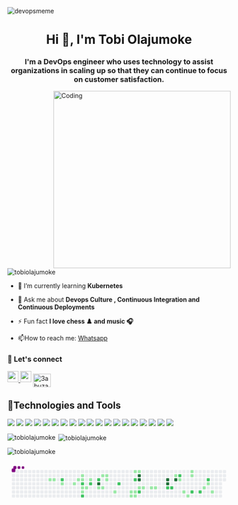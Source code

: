 ![devopsmeme](https://res.cloudinary.com/practicaldev/image/fetch/s--X8Q59V5M--/c_imagga_scale,f_auto,fl_progressive,h_420,q_66,w_1000/https://dev-to-uploads.s3.amazonaws.com/i/zu5cr0j2qczswka4wh39.gif)
<h1 align="center">Hi 👋, I'm Tobi Olajumoke</h1>
<h3 align="center">I'm a DevOps engineer who uses technology to assist organizations in scaling up so that they can continue to focus on customer satisfaction.</h3>
<img align="right" alt="Coding" width="400" src="https://cdn.dribbble.com/users/1162077/screenshots/3848914/programmer.gif">
<p align="left"> <img src="https://komarev.com/ghpvc/?username=tobiolajumoke&label=Profile%20views&color=0e75b6&style=flat" alt="tobiolajumoke" /> </p>

- 🌱 I’m currently learning **Kubernetes**

- 💬 Ask me about **Devops Culture , Continuous Integration and Continuous Deployments**

- ⚡ Fun fact **I love chess ♟️ and music 🎧**

- 📫How to reach me: [Whatsapp](https://wa.me/+2348022877843)

<h3 align="left">🤝 Let's connect</h3>
<p align="left">
<a href="https://www.linkedin.com/in/tobi-olajumoke/"><img src="https://img.shields.io/badge/linkedin-%230077B5.svg?&style=for-the-badge&logo=linkedin&logoColor=white" height=25> </a>
<a href="mailto:olajumoketoby@gmail.com"><img src="https://img.shields.io/badge/gmail-%EA4225.svg?&style=for-the-badge&logo=gmail&logoColor=red" height=25></a>
<a href="https://twitter.com/3abuza" target="blank"><img align="center" src="https://raw.githubusercontent.com/rahuldkjain/github-profile-readme-generator/master/src/images/icons/Social/twitter.svg" alt="3abuza" height="30" width="40" /></a>


  ## 🔧Technologies and Tools
  
![](https://img.shields.io/badge/Cloud-AWS,AZURE-informational?style=flat&logo=amazon-aws&logoColor=white&color=2bbc8a)
![](https://img.shields.io/badge/IAC-AWSCloudFormation-informational?style=flat&logo=amazon-aws&logoColor=white&color=2bbc8a)
![](https://img.shields.io/badge/Code-NodeJS-informational?style=flat&logo=node.js&logoColor=white&color=2bbc8a)
![](https://img.shields.io/badge/Code-ExpressJS-informational?style=flat&logo=express&logoColor=white&color=2bbc8a)
![](https://img.shields.io/badge/Metric_Dashboard-Grafana-informational?style=flat&logo=grafana&logoColor=white&color=2bbc8a)
![](https://img.shields.io/badge/VCS-Git-informational?style=flat&logo=git&logoColor=white&color=2bbc8a)
![](https://img.shields.io/badge/Hub-Github-informational?style=flat&logo=github&logoColor=white&color=2bbc8a)
![](https://img.shields.io/badge/OS-Linux,Windows-informational?style=flat&logo=linux&logoColor=white&color=2bbc8a)
![](https://img.shields.io/badge/Reverse_Proxy/Web_Server-Nginx-informational?style=flat&logo=nginx&logoColor=white&color=2bbc8a)
![](https://img.shields.io/badge/Reverse_Proxy/Web_Server-Apache-informational?style=flat&logo=apache&logoColor=white&color=2bbc8a)
![](https://img.shields.io/badge/Container_Runtime-Docker-informational?style=flat&logo=docker&logoColor=white&color=2bbc8a)
![](https://img.shields.io/badge/Shell-Bash-informational?style=flat&logo=gnu-bash&logoColor=white&color=2bbc8a)
![](https://img.shields.io/badge/IaC-Terraform-informational?style=flat&logo=terraform&logoColor=white&color=2bbc8a)
![](https://img.shields.io/badge/CI/CD-Jenkins,ArgoCD-informational?style=flat&logo=jenkins&logoColor=white&color=2bbc8a)
![](https://img.shields.io/badge/CI/CD-CircleCI-informational?style=flat&logo=circleci&logoColor=white&color=2bbc8a)
![](https://img.shields.io/badge/Configuration_Management-Ansible-informational?style=flat&logo=ansible&logoColor=white&color=2bbc8a)
![](https://img.shields.io/badge/Code-Python,golang-informational?style=flat&logo=python&logoColor=white&color=2bbc8a)
![](https://img.shields.io/badge/Monitoring-Prometheus-informational?style=flat&logo=prometheus&logoColor=white&color=2bbc8a)
![](https://img.shields.io/badge/Orchestration_Tool-Kubernetes-informational?style=flat&logo=kubernetes&logoColor=white&color=2bbc8a)
  

<p><img align="left" src="https://github-readme-stats.vercel.app/api/top-langs?username=tobiolajumoke&show_icons=true&locale=en&layout=compact" alt="tobiolajumoke" /></p>

<p>&nbsp;<img align="center" src="https://github-readme-stats.vercel.app/api?username=tobiolajumoke&show_icons=true&locale=en" alt="tobiolajumoke" /></p>

<p><img align="center" src="https://github-readme-streak-stats.herokuapp.com/?user=tobiolajumoke&" alt="tobiolajumoke" /></p>


<svg viewBox="-16 -32 880 192" width="880" height="192" xmlns="http://www.w3.org/2000/svg"><desc>Generated with https://github.com/Platane/snk</desc><style>@keyframes c0{4.52%{fill:var(--c1)}4.54%,to{fill:var(--ce)}}@keyframes c1{4.9%{fill:var(--c1)}4.92%,to{fill:var(--ce)}}@keyframes c2{59.99%{fill:var(--c2)}60.01%,to{fill:var(--ce)}}@keyframes c3{6.03%{fill:var(--c1)}6.05%,to{fill:var(--ce)}}@keyframes c4{7.16%{fill:var(--c1)}7.18%,to{fill:var(--ce)}}@keyframes c5{7.91%{fill:var(--c1)}7.93%,to{fill:var(--ce)}}@keyframes c6{8.67%{fill:var(--c1)}8.69%,to{fill:var(--ce)}}@keyframes c7{8.29%{fill:var(--c1)}8.31%,to{fill:var(--ce)}}@keyframes c8{55.46%{fill:var(--c2)}55.48%,to{fill:var(--ce)}}@keyframes c9{11.31%{fill:var(--c1)}11.33%,to{fill:var(--ce)}}@keyframes ca{11.69%{fill:var(--c1)}11.71%,to{fill:var(--ce)}}@keyframes cb{56.59%{fill:var(--c2)}56.61%,to{fill:var(--ce)}}@keyframes cc{10.93%{fill:var(--c1)}10.95%,to{fill:var(--ce)}}@keyframes cd{9.8%{fill:var(--c1)}9.82%,to{fill:var(--ce)}}@keyframes ce{54.71%{fill:var(--c2)}54.73%,to{fill:var(--ce)}}@keyframes cf{53.57%{fill:var(--c2)}53.59%,to{fill:var(--ce)}}@keyframes cg{90.18%{fill:var(--c4)}90.2%,to{fill:var(--ce)}}@keyframes ch{13.57%{fill:var(--c1)}13.59%,to{fill:var(--ce)}}@keyframes ci{15.84%{fill:var(--c1)}15.86%,to{fill:var(--ce)}}@keyframes cj{13.95%{fill:var(--c1)}13.97%,to{fill:var(--ce)}}@keyframes ck{15.46%{fill:var(--c1)}15.48%,to{fill:var(--ce)}}@keyframes cl{15.08%{fill:var(--c1)}15.1%,to{fill:var(--ce)}}@keyframes cm{18.48%{fill:var(--c1)}18.5%,to{fill:var(--ce)}}@keyframes cn{51.31%{fill:var(--c2)}51.33%,to{fill:var(--ce)}}@keyframes co{19.99%{fill:var(--c1)}20.01%,to{fill:var(--ce)}}@keyframes cp{21.12%{fill:var(--c1)}21.14%,to{fill:var(--ce)}}@keyframes cq{46.41%{fill:var(--c1)}46.43%,to{fill:var(--ce)}}@keyframes cr{47.16%{fill:var(--c2)}47.18%,to{fill:var(--ce)}}@keyframes cs{20.37%{fill:var(--c1)}20.39%,to{fill:var(--ce)}}@keyframes ct{20.74%{fill:var(--c1)}20.76%,to{fill:var(--ce)}}@keyframes cu{46.03%{fill:var(--c1)}46.05%,to{fill:var(--ce)}}@keyframes cv{85.65%{fill:var(--c4)}85.67%,to{fill:var(--ce)}}@keyframes cw{85.27%{fill:var(--c4)}85.29%,to{fill:var(--ce)}}@keyframes cx{22.63%{fill:var(--c1)}22.65%,to{fill:var(--ce)}}@keyframes cy{48.67%{fill:var(--c2)}48.69%,to{fill:var(--ce)}}@keyframes cz{23.01%{fill:var(--c1)}23.03%,to{fill:var(--ce)}}@keyframes c10{23.76%{fill:var(--c1)}23.78%,to{fill:var(--ce)}}@keyframes c11{24.14%{fill:var(--c1)}24.16%,to{fill:var(--ce)}}@keyframes c12{81.88%{fill:var(--c4)}81.9%,to{fill:var(--ce)}}@keyframes c13{82.25%{fill:var(--c4)}82.27%,to{fill:var(--ce)}}@keyframes c14{70.56%{fill:var(--c2)}70.58%,to{fill:var(--ce)}}@keyframes c15{70.93%{fill:var(--c2)}70.95%,to{fill:var(--ce)}}@keyframes c16{27.16%{fill:var(--c1)}27.18%,to{fill:var(--ce)}}@keyframes c17{81.12%{fill:var(--c4)}81.14%,to{fill:var(--ce)}}@keyframes c18{72.82%{fill:var(--c2)}72.84%,to{fill:var(--ce)}}@keyframes c19{30.93%{fill:var(--c1)}30.95%,to{fill:var(--ce)}}@keyframes c1a{32.44%{fill:var(--c1)}32.46%,to{fill:var(--ce)}}@keyframes c1b{33.2%{fill:var(--c1)}33.22%,to{fill:var(--ce)}}@keyframes c1c{29.05%{fill:var(--c1)}29.07%,to{fill:var(--ce)}}@keyframes c1d{29.42%{fill:var(--c1)}29.44%,to{fill:var(--ce)}}@keyframes c1e{75.46%{fill:var(--c2)}75.48%,to{fill:var(--ce)}}@keyframes c1f{76.22%{fill:var(--c2)}76.24%,to{fill:var(--ce)}}@keyframes c1g{35.46%{fill:var(--c1)}35.48%,to{fill:var(--ce)}}@keyframes c1h{78.1%{fill:var(--c2)}78.12%,to{fill:var(--ce)}}@keyframes c1i{36.22%{fill:var(--c1)}36.24%,to{fill:var(--ce)}}@keyframes c1j{37.35%{fill:var(--c1)}37.37%,to{fill:var(--ce)}}@keyframes u0{4.52%{transform:scale(0,1)}4.54%,4.9%{transform:scale(.03,1)}4.92%,6.03%{transform:scale(.06,1)}6.05%,7.16%{transform:scale(.08,1)}7.18%,7.91%{transform:scale(.11,1)}7.93%,8.29%{transform:scale(.14,1)}8.31%,8.67%{transform:scale(.17,1)}8.69%,9.8%{transform:scale(.19,1)}10.93%,9.82%{transform:scale(.22,1)}10.95%,11.31%{transform:scale(.25,1)}11.33%,11.69%{transform:scale(.28,1)}11.71%,13.57%{transform:scale(.31,1)}13.59%,13.95%{transform:scale(.33,1)}13.97%,15.08%{transform:scale(.36,1)}15.1%,15.46%{transform:scale(.39,1)}15.48%,15.84%{transform:scale(.42,1)}15.86%,18.48%{transform:scale(.44,1)}18.5%,19.99%{transform:scale(.47,1)}20.01%,20.37%{transform:scale(.5,1)}20.39%,20.74%{transform:scale(.53,1)}20.76%,21.12%{transform:scale(.56,1)}21.14%,22.63%{transform:scale(.58,1)}22.65%,23.01%{transform:scale(.61,1)}23.03%,23.76%{transform:scale(.64,1)}23.78%,24.14%{transform:scale(.67,1)}24.16%,27.16%{transform:scale(.69,1)}27.18%,29.05%{transform:scale(.72,1)}29.07%,29.42%{transform:scale(.75,1)}29.44%,30.93%{transform:scale(.78,1)}30.95%,32.44%{transform:scale(.81,1)}32.46%,33.2%{transform:scale(.83,1)}33.22%,35.46%{transform:scale(.86,1)}35.48%,36.22%{transform:scale(.89,1)}36.24%,37.35%{transform:scale(.92,1)}37.37%,46.03%{transform:scale(.94,1)}46.05%,46.41%{transform:scale(.97,1)}46.43%,to{transform:scale(1,1)}}@keyframes u1{47.16%{transform:scale(0,1)}47.18%,48.67%{transform:scale(.07,1)}48.69%,51.31%{transform:scale(.14,1)}51.33%,53.57%{transform:scale(.21,1)}53.59%,54.71%{transform:scale(.29,1)}54.73%,55.46%{transform:scale(.36,1)}55.48%,56.59%{transform:scale(.43,1)}56.61%,59.99%{transform:scale(.5,1)}60.01%,70.56%{transform:scale(.57,1)}70.58%,70.93%{transform:scale(.64,1)}70.95%,72.82%{transform:scale(.71,1)}72.84%,75.46%{transform:scale(.79,1)}75.48%,76.22%{transform:scale(.86,1)}76.24%,78.1%{transform:scale(.93,1)}78.12%,to{transform:scale(1,1)}}@keyframes u2{81.12%{transform:scale(0,1)}81.14%,81.88%{transform:scale(.17,1)}81.9%,82.25%{transform:scale(.33,1)}82.27%,85.27%{transform:scale(.5,1)}85.29%,85.65%{transform:scale(.67,1)}85.67%,90.18%{transform:scale(.83,1)}90.2%,to{transform:scale(1,1)}}@keyframes s0{0%,99.62%{transform:translate(0,-16px)}.38%{transform:translate(0,0)}3.77%{transform:translate(144px,0)}4.53%{transform:translate(144px,32px)}5.28%{transform:translate(176px,32px)}5.66%{transform:translate(176px,48px)}7.55%{transform:translate(256px,48px)}58.49%,7.92%{transform:translate(256px,32px)}8.3%{transform:translate(272px,32px)}8.68%{transform:translate(272px,16px)}9.43%{transform:translate(304px,16px)}54.34%,9.81%{transform:translate(304px,32px)}10.19%{transform:translate(288px,32px)}10.94%{transform:translate(288px,64px)}11.32%{transform:translate(272px,64px)}11.7%{transform:translate(272px,80px)}13.21%{transform:translate(336px,80px)}13.58%{transform:translate(336px,64px)}14.34%{transform:translate(368px,64px)}15.47%{transform:translate(368px,16px)}15.85%{transform:translate(352px,16px)}16.23%{transform:translate(352px,32px)}17.36%{transform:translate(400px,32px)}18.49%{transform:translate(400px,80px)}20.38%,21.89%,49.06%{transform:translate(480px,80px)}20.75%{transform:translate(480px,96px)}21.13%{transform:translate(464px,96px)}21.51%{transform:translate(464px,80px)}22.26%{transform:translate(480px,64px)}24.91%{transform:translate(592px,64px)}26.04%{transform:translate(592px,16px)}27.17%{transform:translate(640px,16px)}27.55%{transform:translate(640px,0)}29.06%{transform:translate(704px,0)}29.43%,73.96%{transform:translate(704px,16px)}30.19%{transform:translate(672px,16px)}30.57%{transform:translate(672px,32px)}30.94%{transform:translate(656px,32px)}31.32%{transform:translate(656px,48px)}31.7%{transform:translate(672px,48px)}32.45%{transform:translate(672px,80px)}32.83%{transform:translate(688px,80px)}33.21%{transform:translate(688px,96px)}34.72%{transform:translate(752px,96px)}35.47%{transform:translate(752px,64px)}35.85%{transform:translate(768px,64px)}36.23%,38.49%{transform:translate(768px,48px)}36.6%{transform:translate(784px,48px)}37.36%{transform:translate(784px,80px)}37.74%,76.98%{transform:translate(768px,80px)}38.87%{transform:translate(752px,48px)}40%{transform:translate(752px,0)}46.42%{transform:translate(480px,0)}47.55%,49.81%{transform:translate(480px,48px)}47.92%{transform:translate(496px,48px)}48.68%{transform:translate(496px,80px)}51.32%{transform:translate(416px,48px)}51.7%{transform:translate(416px,32px)}54.72%{transform:translate(304px,48px)}55.47%{transform:translate(272px,48px)}56.6%{transform:translate(272px,96px)}56.98%{transform:translate(256px,96px)}60%{transform:translate(192px,32px)}60.38%{transform:translate(192px,48px)}63.4%{transform:translate(320px,48px)}63.77%{transform:translate(320px,64px)}71.7%{transform:translate(656px,64px)}72.83%{transform:translate(656px,16px)}75.47%{transform:translate(704px,80px)}78.11%{transform:translate(768px,32px)}81.89%{transform:translate(608px,32px)}82.26%{transform:translate(608px,48px)}82.64%{transform:translate(592px,48px)}83.02%{transform:translate(592px,32px)}85.28%{transform:translate(496px,32px)}85.66%{transform:translate(496px,16px)}89.43%{transform:translate(336px,16px)}90.19%{transform:translate(336px,48px)}94.72%{transform:translate(144px,48px)}95.47%{transform:translate(144px,16px)}95.85%{transform:translate(128px,16px)}96.23%{transform:translate(128px,0)}96.98%{transform:translate(96px,0)}97.36%{transform:translate(96px,-16px)}}@keyframes s1{0%,99.62%{transform:translate(16px,-16px)}.38%{transform:translate(0,-16px)}.75%{transform:translate(0,0)}4.15%{transform:translate(144px,0)}4.91%{transform:translate(144px,32px)}5.66%{transform:translate(176px,32px)}6.04%{transform:translate(176px,48px)}7.92%{transform:translate(256px,48px)}58.87%,8.3%{transform:translate(256px,32px)}8.68%{transform:translate(272px,32px)}9.06%{transform:translate(272px,16px)}9.81%{transform:translate(304px,16px)}10.19%,54.72%{transform:translate(304px,32px)}10.57%{transform:translate(288px,32px)}11.32%{transform:translate(288px,64px)}11.7%{transform:translate(272px,64px)}12.08%{transform:translate(272px,80px)}13.58%{transform:translate(336px,80px)}13.96%{transform:translate(336px,64px)}14.72%{transform:translate(368px,64px)}15.85%{transform:translate(368px,16px)}16.23%{transform:translate(352px,16px)}16.6%{transform:translate(352px,32px)}17.74%{transform:translate(400px,32px)}18.87%{transform:translate(400px,80px)}20.75%,22.26%,49.43%{transform:translate(480px,80px)}21.13%{transform:translate(480px,96px)}21.51%{transform:translate(464px,96px)}21.89%{transform:translate(464px,80px)}22.64%{transform:translate(480px,64px)}25.28%{transform:translate(592px,64px)}26.42%{transform:translate(592px,16px)}27.55%{transform:translate(640px,16px)}27.92%{transform:translate(640px,0)}29.43%{transform:translate(704px,0)}29.81%,74.34%{transform:translate(704px,16px)}30.57%{transform:translate(672px,16px)}30.94%{transform:translate(672px,32px)}31.32%{transform:translate(656px,32px)}31.7%{transform:translate(656px,48px)}32.08%{transform:translate(672px,48px)}32.83%{transform:translate(672px,80px)}33.21%{transform:translate(688px,80px)}33.58%{transform:translate(688px,96px)}35.09%{transform:translate(752px,96px)}35.85%{transform:translate(752px,64px)}36.23%{transform:translate(768px,64px)}36.6%,38.87%{transform:translate(768px,48px)}36.98%{transform:translate(784px,48px)}37.74%{transform:translate(784px,80px)}38.11%,77.36%{transform:translate(768px,80px)}39.25%{transform:translate(752px,48px)}40.38%{transform:translate(752px,0)}46.79%{transform:translate(480px,0)}47.92%,50.19%{transform:translate(480px,48px)}48.3%{transform:translate(496px,48px)}49.06%{transform:translate(496px,80px)}51.7%{transform:translate(416px,48px)}52.08%{transform:translate(416px,32px)}55.09%{transform:translate(304px,48px)}55.85%{transform:translate(272px,48px)}56.98%{transform:translate(272px,96px)}57.36%{transform:translate(256px,96px)}60.38%{transform:translate(192px,32px)}60.75%{transform:translate(192px,48px)}63.77%{transform:translate(320px,48px)}64.15%{transform:translate(320px,64px)}72.08%{transform:translate(656px,64px)}73.21%{transform:translate(656px,16px)}75.85%{transform:translate(704px,80px)}78.49%{transform:translate(768px,32px)}82.26%{transform:translate(608px,32px)}82.64%{transform:translate(608px,48px)}83.02%{transform:translate(592px,48px)}83.4%{transform:translate(592px,32px)}85.66%{transform:translate(496px,32px)}86.04%{transform:translate(496px,16px)}89.81%{transform:translate(336px,16px)}90.57%{transform:translate(336px,48px)}95.09%{transform:translate(144px,48px)}95.85%{transform:translate(144px,16px)}96.23%{transform:translate(128px,16px)}96.6%{transform:translate(128px,0)}97.36%{transform:translate(96px,0)}97.74%{transform:translate(96px,-16px)}}@keyframes s2{0%,99.62%{transform:translate(32px,-16px)}.75%{transform:translate(0,-16px)}1.13%{transform:translate(0,0)}4.53%{transform:translate(144px,0)}5.28%{transform:translate(144px,32px)}6.04%{transform:translate(176px,32px)}6.42%{transform:translate(176px,48px)}8.3%{transform:translate(256px,48px)}59.25%,8.68%{transform:translate(256px,32px)}9.06%{transform:translate(272px,32px)}9.43%{transform:translate(272px,16px)}10.19%{transform:translate(304px,16px)}10.57%,55.09%{transform:translate(304px,32px)}10.94%{transform:translate(288px,32px)}11.7%{transform:translate(288px,64px)}12.08%{transform:translate(272px,64px)}12.45%{transform:translate(272px,80px)}13.96%{transform:translate(336px,80px)}14.34%{transform:translate(336px,64px)}15.09%{transform:translate(368px,64px)}16.23%{transform:translate(368px,16px)}16.6%{transform:translate(352px,16px)}16.98%{transform:translate(352px,32px)}18.11%{transform:translate(400px,32px)}19.25%{transform:translate(400px,80px)}21.13%,22.64%,49.81%{transform:translate(480px,80px)}21.51%{transform:translate(480px,96px)}21.89%{transform:translate(464px,96px)}22.26%{transform:translate(464px,80px)}23.02%{transform:translate(480px,64px)}25.66%{transform:translate(592px,64px)}26.79%{transform:translate(592px,16px)}27.92%{transform:translate(640px,16px)}28.3%{transform:translate(640px,0)}29.81%{transform:translate(704px,0)}30.19%,74.72%{transform:translate(704px,16px)}30.94%{transform:translate(672px,16px)}31.32%{transform:translate(672px,32px)}31.7%{transform:translate(656px,32px)}32.08%{transform:translate(656px,48px)}32.45%{transform:translate(672px,48px)}33.21%{transform:translate(672px,80px)}33.58%{transform:translate(688px,80px)}33.96%{transform:translate(688px,96px)}35.47%{transform:translate(752px,96px)}36.23%{transform:translate(752px,64px)}36.6%{transform:translate(768px,64px)}36.98%,39.25%{transform:translate(768px,48px)}37.36%{transform:translate(784px,48px)}38.11%{transform:translate(784px,80px)}38.49%,77.74%{transform:translate(768px,80px)}39.62%{transform:translate(752px,48px)}40.75%{transform:translate(752px,0)}47.17%{transform:translate(480px,0)}48.3%,50.57%{transform:translate(480px,48px)}48.68%{transform:translate(496px,48px)}49.43%{transform:translate(496px,80px)}52.08%{transform:translate(416px,48px)}52.45%{transform:translate(416px,32px)}55.47%{transform:translate(304px,48px)}56.23%{transform:translate(272px,48px)}57.36%{transform:translate(272px,96px)}57.74%{transform:translate(256px,96px)}60.75%{transform:translate(192px,32px)}61.13%{transform:translate(192px,48px)}64.15%{transform:translate(320px,48px)}64.53%{transform:translate(320px,64px)}72.45%{transform:translate(656px,64px)}73.58%{transform:translate(656px,16px)}76.23%{transform:translate(704px,80px)}78.87%{transform:translate(768px,32px)}82.64%{transform:translate(608px,32px)}83.02%{transform:translate(608px,48px)}83.4%{transform:translate(592px,48px)}83.77%{transform:translate(592px,32px)}86.04%{transform:translate(496px,32px)}86.42%{transform:translate(496px,16px)}90.19%{transform:translate(336px,16px)}90.94%{transform:translate(336px,48px)}95.47%{transform:translate(144px,48px)}96.23%{transform:translate(144px,16px)}96.6%{transform:translate(128px,16px)}96.98%{transform:translate(128px,0)}97.74%{transform:translate(96px,0)}98.11%{transform:translate(96px,-16px)}}@keyframes s3{0%,99.62%{transform:translate(48px,-16px)}1.13%{transform:translate(0,-16px)}1.51%{transform:translate(0,0)}4.91%{transform:translate(144px,0)}5.66%{transform:translate(144px,32px)}6.42%{transform:translate(176px,32px)}6.79%{transform:translate(176px,48px)}8.68%{transform:translate(256px,48px)}59.62%,9.06%{transform:translate(256px,32px)}9.43%{transform:translate(272px,32px)}9.81%{transform:translate(272px,16px)}10.57%{transform:translate(304px,16px)}10.94%,55.47%{transform:translate(304px,32px)}11.32%{transform:translate(288px,32px)}12.08%{transform:translate(288px,64px)}12.45%{transform:translate(272px,64px)}12.83%{transform:translate(272px,80px)}14.34%{transform:translate(336px,80px)}14.72%{transform:translate(336px,64px)}15.47%{transform:translate(368px,64px)}16.6%{transform:translate(368px,16px)}16.98%{transform:translate(352px,16px)}17.36%{transform:translate(352px,32px)}18.49%{transform:translate(400px,32px)}19.62%{transform:translate(400px,80px)}21.51%,23.02%,50.19%{transform:translate(480px,80px)}21.89%{transform:translate(480px,96px)}22.26%{transform:translate(464px,96px)}22.64%{transform:translate(464px,80px)}23.4%{transform:translate(480px,64px)}26.04%{transform:translate(592px,64px)}27.17%{transform:translate(592px,16px)}28.3%{transform:translate(640px,16px)}28.68%{transform:translate(640px,0)}30.19%{transform:translate(704px,0)}30.57%,75.09%{transform:translate(704px,16px)}31.32%{transform:translate(672px,16px)}31.7%{transform:translate(672px,32px)}32.08%{transform:translate(656px,32px)}32.45%{transform:translate(656px,48px)}32.83%{transform:translate(672px,48px)}33.58%{transform:translate(672px,80px)}33.96%{transform:translate(688px,80px)}34.34%{transform:translate(688px,96px)}35.85%{transform:translate(752px,96px)}36.6%{transform:translate(752px,64px)}36.98%{transform:translate(768px,64px)}37.36%,39.62%{transform:translate(768px,48px)}37.74%{transform:translate(784px,48px)}38.49%{transform:translate(784px,80px)}38.87%,78.11%{transform:translate(768px,80px)}40%{transform:translate(752px,48px)}41.13%{transform:translate(752px,0)}47.55%{transform:translate(480px,0)}48.68%,50.94%{transform:translate(480px,48px)}49.06%{transform:translate(496px,48px)}49.81%{transform:translate(496px,80px)}52.45%{transform:translate(416px,48px)}52.83%{transform:translate(416px,32px)}55.85%{transform:translate(304px,48px)}56.6%{transform:translate(272px,48px)}57.74%{transform:translate(272px,96px)}58.11%{transform:translate(256px,96px)}61.13%{transform:translate(192px,32px)}61.51%{transform:translate(192px,48px)}64.53%{transform:translate(320px,48px)}64.91%{transform:translate(320px,64px)}72.83%{transform:translate(656px,64px)}73.96%{transform:translate(656px,16px)}76.6%{transform:translate(704px,80px)}79.25%{transform:translate(768px,32px)}83.02%{transform:translate(608px,32px)}83.4%{transform:translate(608px,48px)}83.77%{transform:translate(592px,48px)}84.15%{transform:translate(592px,32px)}86.42%{transform:translate(496px,32px)}86.79%{transform:translate(496px,16px)}90.57%{transform:translate(336px,16px)}91.32%{transform:translate(336px,48px)}95.85%{transform:translate(144px,48px)}96.6%{transform:translate(144px,16px)}96.98%{transform:translate(128px,16px)}97.36%{transform:translate(128px,0)}98.11%{transform:translate(96px,0)}98.49%{transform:translate(96px,-16px)}}:root{--cb:#1b1f230a;--cs:purple;--ce:#ebedf0;--c0:#ebedf0;--c1:#9be9a8;--c2:#40c463;--c3:#30a14e;--c4:#216e39}@media (prefers-color-scheme:dark){:root{--cb:#1b1f230a;--cs:purple;--ce:#161b22;--c1:#01311f;--c2:#034525;--c3:#0f6d31;--c4:#00c647}}.c{shape-rendering:geometricPrecision;fill:var(--ce);stroke-width:1px;stroke:var(--cb);animation:none 26500ms linear infinite}.c.c0,.c.c1{fill:var(--c1);animation-name:c0}.c.c1{animation-name:c1}.c.c2{fill:var(--c2);animation-name:c2}.c.c3,.c.c4{fill:var(--c1);animation-name:c3}.c.c4{animation-name:c4}.c.c5,.c.c6,.c.c7{fill:var(--c1);animation-name:c5}.c.c6,.c.c7{animation-name:c6}.c.c7{animation-name:c7}.c.c8{fill:var(--c2);animation-name:c8}.c.c9,.c.ca{fill:var(--c1);animation-name:c9}.c.ca{animation-name:ca}.c.cb{fill:var(--c2);animation-name:cb}.c.cc,.c.cd{fill:var(--c1);animation-name:cc}.c.cd{animation-name:cd}.c.ce,.c.cf{fill:var(--c2);animation-name:ce}.c.cf{animation-name:cf}.c.cg{fill:var(--c4);animation-name:cg}.c.ch,.c.ci,.c.cj{fill:var(--c1);animation-name:ch}.c.ci,.c.cj{animation-name:ci}.c.cj{animation-name:cj}.c.ck,.c.cl,.c.cm{fill:var(--c1);animation-name:ck}.c.cl,.c.cm{animation-name:cl}.c.cm{animation-name:cm}.c.cn{fill:var(--c2);animation-name:cn}.c.co,.c.cp,.c.cq{fill:var(--c1);animation-name:co}.c.cp,.c.cq{animation-name:cp}.c.cq{animation-name:cq}.c.cr{fill:var(--c2);animation-name:cr}.c.cs,.c.ct,.c.cu{fill:var(--c1);animation-name:cs}.c.ct,.c.cu{animation-name:ct}.c.cu{animation-name:cu}.c.cv,.c.cw{fill:var(--c4);animation-name:cv}.c.cw{animation-name:cw}.c.cx{fill:var(--c1);animation-name:cx}.c.cy{fill:var(--c2);animation-name:cy}.c.c10,.c.c11,.c.cz{fill:var(--c1);animation-name:cz}.c.c10,.c.c11{animation-name:c10}.c.c11{animation-name:c11}.c.c12,.c.c13{fill:var(--c4);animation-name:c12}.c.c13{animation-name:c13}.c.c14,.c.c15{fill:var(--c2);animation-name:c14}.c.c15{animation-name:c15}.c.c16{fill:var(--c1);animation-name:c16}.c.c17{fill:var(--c4);animation-name:c17}.c.c18{fill:var(--c2);animation-name:c18}.c.c19,.c.c1a{fill:var(--c1);animation-name:c19}.c.c1a{animation-name:c1a}.c.c1b,.c.c1c,.c.c1d{fill:var(--c1);animation-name:c1b}.c.c1c,.c.c1d{animation-name:c1c}.c.c1d{animation-name:c1d}.c.c1e,.c.c1f{fill:var(--c2);animation-name:c1e}.c.c1f{animation-name:c1f}.c.c1g{fill:var(--c1);animation-name:c1g}.c.c1h{fill:var(--c2);animation-name:c1h}.c.c1i,.c.c1j{fill:var(--c1);animation-name:c1i}.c.c1j{animation-name:c1j}.s,.u{animation:none linear 26500ms infinite}.u,.u.u0{transform-origin:0 0}.u{transform:scale(0,1)}.u.u0{fill:var(--c1);animation-name:u0}.u.u1{fill:var(--c2);animation-name:u1;transform-origin:545.1px 0}.u.u2{fill:var(--c4);animation-name:u2;transform-origin:757.1px 0}.s{shape-rendering:geometricPrecision;fill:var(--cs)}.s.s0{transform:translate(0,-16px);animation-name:s0}.s.s1{transform:translate(16px,-16px);animation-name:s1}.s.s2{transform:translate(32px,-16px);animation-name:s2}.s.s3{transform:translate(48px,-16px);animation-name:s3}</style><rect class="c" x="2" y="2" rx="2" ry="2" width="12" height="12"/><rect class="c" x="2" y="18" rx="2" ry="2" width="12" height="12"/><rect class="c" x="2" y="34" rx="2" ry="2" width="12" height="12"/><rect class="c" x="2" y="50" rx="2" ry="2" width="12" height="12"/><rect class="c" x="2" y="66" rx="2" ry="2" width="12" height="12"/><rect class="c" x="2" y="82" rx="2" ry="2" width="12" height="12"/><rect class="c" x="2" y="98" rx="2" ry="2" width="12" height="12"/><rect class="c" x="18" y="2" rx="2" ry="2" width="12" height="12"/><rect class="c" x="18" y="18" rx="2" ry="2" width="12" height="12"/><rect class="c" x="18" y="34" rx="2" ry="2" width="12" height="12"/><rect class="c" x="18" y="50" rx="2" ry="2" width="12" height="12"/><rect class="c" x="18" y="66" rx="2" ry="2" width="12" height="12"/><rect class="c" x="18" y="82" rx="2" ry="2" width="12" height="12"/><rect class="c" x="18" y="98" rx="2" ry="2" width="12" height="12"/><rect class="c" x="34" y="2" rx="2" ry="2" width="12" height="12"/><rect class="c" x="34" y="18" rx="2" ry="2" width="12" height="12"/><rect class="c" x="34" y="34" rx="2" ry="2" width="12" height="12"/><rect class="c" x="34" y="50" rx="2" ry="2" width="12" height="12"/><rect class="c" x="34" y="66" rx="2" ry="2" width="12" height="12"/><rect class="c" x="34" y="82" rx="2" ry="2" width="12" height="12"/><rect class="c" x="34" y="98" rx="2" ry="2" width="12" height="12"/><rect class="c" x="50" y="2" rx="2" ry="2" width="12" height="12"/><rect class="c" x="50" y="18" rx="2" ry="2" width="12" height="12"/><rect class="c" x="50" y="34" rx="2" ry="2" width="12" height="12"/><rect class="c" x="50" y="50" rx="2" ry="2" width="12" height="12"/><rect class="c" x="50" y="66" rx="2" ry="2" width="12" height="12"/><rect class="c" x="50" y="82" rx="2" ry="2" width="12" height="12"/><rect class="c" x="50" y="98" rx="2" ry="2" width="12" height="12"/><rect class="c" x="66" y="2" rx="2" ry="2" width="12" height="12"/><rect class="c" x="66" y="18" rx="2" ry="2" width="12" height="12"/><rect class="c" x="66" y="34" rx="2" ry="2" width="12" height="12"/><rect class="c" x="66" y="50" rx="2" ry="2" width="12" height="12"/><rect class="c" x="66" y="66" rx="2" ry="2" width="12" height="12"/><rect class="c" x="66" y="82" rx="2" ry="2" width="12" height="12"/><rect class="c" x="66" y="98" rx="2" ry="2" width="12" height="12"/><rect class="c" x="82" y="2" rx="2" ry="2" width="12" height="12"/><rect class="c" x="82" y="18" rx="2" ry="2" width="12" height="12"/><rect class="c" x="82" y="34" rx="2" ry="2" width="12" height="12"/><rect class="c" x="82" y="50" rx="2" ry="2" width="12" height="12"/><rect class="c" x="82" y="66" rx="2" ry="2" width="12" height="12"/><rect class="c" x="82" y="82" rx="2" ry="2" width="12" height="12"/><rect class="c" x="82" y="98" rx="2" ry="2" width="12" height="12"/><rect class="c" x="98" y="2" rx="2" ry="2" width="12" height="12"/><rect class="c" x="98" y="18" rx="2" ry="2" width="12" height="12"/><rect class="c" x="98" y="34" rx="2" ry="2" width="12" height="12"/><rect class="c" x="98" y="50" rx="2" ry="2" width="12" height="12"/><rect class="c" x="98" y="66" rx="2" ry="2" width="12" height="12"/><rect class="c" x="98" y="82" rx="2" ry="2" width="12" height="12"/><rect class="c" x="98" y="98" rx="2" ry="2" width="12" height="12"/><rect class="c" x="114" y="2" rx="2" ry="2" width="12" height="12"/><rect class="c" x="114" y="18" rx="2" ry="2" width="12" height="12"/><rect class="c" x="114" y="34" rx="2" ry="2" width="12" height="12"/><rect class="c" x="114" y="50" rx="2" ry="2" width="12" height="12"/><rect class="c" x="114" y="66" rx="2" ry="2" width="12" height="12"/><rect class="c" x="114" y="82" rx="2" ry="2" width="12" height="12"/><rect class="c" x="114" y="98" rx="2" ry="2" width="12" height="12"/><rect class="c" x="130" y="2" rx="2" ry="2" width="12" height="12"/><rect class="c" x="130" y="18" rx="2" ry="2" width="12" height="12"/><rect class="c" x="130" y="34" rx="2" ry="2" width="12" height="12"/><rect class="c" x="130" y="50" rx="2" ry="2" width="12" height="12"/><rect class="c" x="130" y="66" rx="2" ry="2" width="12" height="12"/><rect class="c" x="130" y="82" rx="2" ry="2" width="12" height="12"/><rect class="c" x="130" y="98" rx="2" ry="2" width="12" height="12"/><rect class="c" x="146" y="2" rx="2" ry="2" width="12" height="12"/><rect class="c" x="146" y="18" rx="2" ry="2" width="12" height="12"/><rect class="c c0" x="146" y="34" rx="2" ry="2" width="12" height="12"/><rect class="c" x="146" y="50" rx="2" ry="2" width="12" height="12"/><rect class="c" x="146" y="66" rx="2" ry="2" width="12" height="12"/><rect class="c" x="146" y="82" rx="2" ry="2" width="12" height="12"/><rect class="c" x="146" y="98" rx="2" ry="2" width="12" height="12"/><rect class="c" x="162" y="2" rx="2" ry="2" width="12" height="12"/><rect class="c" x="162" y="18" rx="2" ry="2" width="12" height="12"/><rect class="c c1" x="162" y="34" rx="2" ry="2" width="12" height="12"/><rect class="c" x="162" y="50" rx="2" ry="2" width="12" height="12"/><rect class="c" x="162" y="66" rx="2" ry="2" width="12" height="12"/><rect class="c" x="162" y="82" rx="2" ry="2" width="12" height="12"/><rect class="c" x="162" y="98" rx="2" ry="2" width="12" height="12"/><rect class="c" x="178" y="2" rx="2" ry="2" width="12" height="12"/><rect class="c" x="178" y="18" rx="2" ry="2" width="12" height="12"/><rect class="c" x="178" y="34" rx="2" ry="2" width="12" height="12"/><rect class="c" x="178" y="50" rx="2" ry="2" width="12" height="12"/><rect class="c" x="178" y="66" rx="2" ry="2" width="12" height="12"/><rect class="c" x="178" y="82" rx="2" ry="2" width="12" height="12"/><rect class="c" x="178" y="98" rx="2" ry="2" width="12" height="12"/><rect class="c" x="194" y="2" rx="2" ry="2" width="12" height="12"/><rect class="c" x="194" y="18" rx="2" ry="2" width="12" height="12"/><rect class="c c2" x="194" y="34" rx="2" ry="2" width="12" height="12"/><rect class="c c3" x="194" y="50" rx="2" ry="2" width="12" height="12"/><rect class="c" x="194" y="66" rx="2" ry="2" width="12" height="12"/><rect class="c" x="194" y="82" rx="2" ry="2" width="12" height="12"/><rect class="c" x="194" y="98" rx="2" ry="2" width="12" height="12"/><rect class="c" x="210" y="2" rx="2" ry="2" width="12" height="12"/><rect class="c" x="210" y="18" rx="2" ry="2" width="12" height="12"/><rect class="c" x="210" y="34" rx="2" ry="2" width="12" height="12"/><rect class="c" x="210" y="50" rx="2" ry="2" width="12" height="12"/><rect class="c" x="210" y="66" rx="2" ry="2" width="12" height="12"/><rect class="c" x="210" y="82" rx="2" ry="2" width="12" height="12"/><rect class="c" x="210" y="98" rx="2" ry="2" width="12" height="12"/><rect class="c" x="226" y="2" rx="2" ry="2" width="12" height="12"/><rect class="c" x="226" y="18" rx="2" ry="2" width="12" height="12"/><rect class="c" x="226" y="34" rx="2" ry="2" width="12" height="12"/><rect class="c" x="226" y="50" rx="2" ry="2" width="12" height="12"/><rect class="c" x="226" y="66" rx="2" ry="2" width="12" height="12"/><rect class="c" x="226" y="82" rx="2" ry="2" width="12" height="12"/><rect class="c" x="226" y="98" rx="2" ry="2" width="12" height="12"/><rect class="c" x="242" y="2" rx="2" ry="2" width="12" height="12"/><rect class="c" x="242" y="18" rx="2" ry="2" width="12" height="12"/><rect class="c" x="242" y="34" rx="2" ry="2" width="12" height="12"/><rect class="c c4" x="242" y="50" rx="2" ry="2" width="12" height="12"/><rect class="c" x="242" y="66" rx="2" ry="2" width="12" height="12"/><rect class="c" x="242" y="82" rx="2" ry="2" width="12" height="12"/><rect class="c" x="242" y="98" rx="2" ry="2" width="12" height="12"/><rect class="c" x="258" y="2" rx="2" ry="2" width="12" height="12"/><rect class="c" x="258" y="18" rx="2" ry="2" width="12" height="12"/><rect class="c c5" x="258" y="34" rx="2" ry="2" width="12" height="12"/><rect class="c" x="258" y="50" rx="2" ry="2" width="12" height="12"/><rect class="c" x="258" y="66" rx="2" ry="2" width="12" height="12"/><rect class="c" x="258" y="82" rx="2" ry="2" width="12" height="12"/><rect class="c" x="258" y="98" rx="2" ry="2" width="12" height="12"/><rect class="c" x="274" y="2" rx="2" ry="2" width="12" height="12"/><rect class="c c6" x="274" y="18" rx="2" ry="2" width="12" height="12"/><rect class="c c7" x="274" y="34" rx="2" ry="2" width="12" height="12"/><rect class="c c8" x="274" y="50" rx="2" ry="2" width="12" height="12"/><rect class="c c9" x="274" y="66" rx="2" ry="2" width="12" height="12"/><rect class="c ca" x="274" y="82" rx="2" ry="2" width="12" height="12"/><rect class="c cb" x="274" y="98" rx="2" ry="2" width="12" height="12"/><rect class="c" x="290" y="2" rx="2" ry="2" width="12" height="12"/><rect class="c" x="290" y="18" rx="2" ry="2" width="12" height="12"/><rect class="c" x="290" y="34" rx="2" ry="2" width="12" height="12"/><rect class="c" x="290" y="50" rx="2" ry="2" width="12" height="12"/><rect class="c cc" x="290" y="66" rx="2" ry="2" width="12" height="12"/><rect class="c" x="290" y="82" rx="2" ry="2" width="12" height="12"/><rect class="c" x="290" y="98" rx="2" ry="2" width="12" height="12"/><rect class="c" x="306" y="2" rx="2" ry="2" width="12" height="12"/><rect class="c" x="306" y="18" rx="2" ry="2" width="12" height="12"/><rect class="c cd" x="306" y="34" rx="2" ry="2" width="12" height="12"/><rect class="c ce" x="306" y="50" rx="2" ry="2" width="12" height="12"/><rect class="c" x="306" y="66" rx="2" ry="2" width="12" height="12"/><rect class="c" x="306" y="82" rx="2" ry="2" width="12" height="12"/><rect class="c" x="306" y="98" rx="2" ry="2" width="12" height="12"/><rect class="c" x="322" y="2" rx="2" ry="2" width="12" height="12"/><rect class="c" x="322" y="18" rx="2" ry="2" width="12" height="12"/><rect class="c" x="322" y="34" rx="2" ry="2" width="12" height="12"/><rect class="c" x="322" y="50" rx="2" ry="2" width="12" height="12"/><rect class="c" x="322" y="66" rx="2" ry="2" width="12" height="12"/><rect class="c" x="322" y="82" rx="2" ry="2" width="12" height="12"/><rect class="c" x="322" y="98" rx="2" ry="2" width="12" height="12"/><rect class="c" x="338" y="2" rx="2" ry="2" width="12" height="12"/><rect class="c" x="338" y="18" rx="2" ry="2" width="12" height="12"/><rect class="c cf" x="338" y="34" rx="2" ry="2" width="12" height="12"/><rect class="c cg" x="338" y="50" rx="2" ry="2" width="12" height="12"/><rect class="c ch" x="338" y="66" rx="2" ry="2" width="12" height="12"/><rect class="c" x="338" y="82" rx="2" ry="2" width="12" height="12"/><rect class="c" x="338" y="98" rx="2" ry="2" width="12" height="12"/><rect class="c" x="354" y="2" rx="2" ry="2" width="12" height="12"/><rect class="c ci" x="354" y="18" rx="2" ry="2" width="12" height="12"/><rect class="c" x="354" y="34" rx="2" ry="2" width="12" height="12"/><rect class="c" x="354" y="50" rx="2" ry="2" width="12" height="12"/><rect class="c cj" x="354" y="66" rx="2" ry="2" width="12" height="12"/><rect class="c" x="354" y="82" rx="2" ry="2" width="12" height="12"/><rect class="c" x="354" y="98" rx="2" ry="2" width="12" height="12"/><rect class="c" x="370" y="2" rx="2" ry="2" width="12" height="12"/><rect class="c ck" x="370" y="18" rx="2" ry="2" width="12" height="12"/><rect class="c cl" x="370" y="34" rx="2" ry="2" width="12" height="12"/><rect class="c" x="370" y="50" rx="2" ry="2" width="12" height="12"/><rect class="c" x="370" y="66" rx="2" ry="2" width="12" height="12"/><rect class="c" x="370" y="82" rx="2" ry="2" width="12" height="12"/><rect class="c" x="370" y="98" rx="2" ry="2" width="12" height="12"/><rect class="c" x="386" y="2" rx="2" ry="2" width="12" height="12"/><rect class="c" x="386" y="18" rx="2" ry="2" width="12" height="12"/><rect class="c" x="386" y="34" rx="2" ry="2" width="12" height="12"/><rect class="c" x="386" y="50" rx="2" ry="2" width="12" height="12"/><rect class="c" x="386" y="66" rx="2" ry="2" width="12" height="12"/><rect class="c" x="386" y="82" rx="2" ry="2" width="12" height="12"/><rect class="c" x="386" y="98" rx="2" ry="2" width="12" height="12"/><rect class="c" x="402" y="2" rx="2" ry="2" width="12" height="12"/><rect class="c" x="402" y="18" rx="2" ry="2" width="12" height="12"/><rect class="c" x="402" y="34" rx="2" ry="2" width="12" height="12"/><rect class="c" x="402" y="50" rx="2" ry="2" width="12" height="12"/><rect class="c" x="402" y="66" rx="2" ry="2" width="12" height="12"/><rect class="c cm" x="402" y="82" rx="2" ry="2" width="12" height="12"/><rect class="c" x="402" y="98" rx="2" ry="2" width="12" height="12"/><rect class="c" x="418" y="2" rx="2" ry="2" width="12" height="12"/><rect class="c" x="418" y="18" rx="2" ry="2" width="12" height="12"/><rect class="c" x="418" y="34" rx="2" ry="2" width="12" height="12"/><rect class="c cn" x="418" y="50" rx="2" ry="2" width="12" height="12"/><rect class="c" x="418" y="66" rx="2" ry="2" width="12" height="12"/><rect class="c" x="418" y="82" rx="2" ry="2" width="12" height="12"/><rect class="c" x="418" y="98" rx="2" ry="2" width="12" height="12"/><rect class="c" x="434" y="2" rx="2" ry="2" width="12" height="12"/><rect class="c" x="434" y="18" rx="2" ry="2" width="12" height="12"/><rect class="c" x="434" y="34" rx="2" ry="2" width="12" height="12"/><rect class="c" x="434" y="50" rx="2" ry="2" width="12" height="12"/><rect class="c" x="434" y="66" rx="2" ry="2" width="12" height="12"/><rect class="c" x="434" y="82" rx="2" ry="2" width="12" height="12"/><rect class="c" x="434" y="98" rx="2" ry="2" width="12" height="12"/><rect class="c" x="450" y="2" rx="2" ry="2" width="12" height="12"/><rect class="c" x="450" y="18" rx="2" ry="2" width="12" height="12"/><rect class="c" x="450" y="34" rx="2" ry="2" width="12" height="12"/><rect class="c" x="450" y="50" rx="2" ry="2" width="12" height="12"/><rect class="c" x="450" y="66" rx="2" ry="2" width="12" height="12"/><rect class="c" x="450" y="82" rx="2" ry="2" width="12" height="12"/><rect class="c" x="450" y="98" rx="2" ry="2" width="12" height="12"/><rect class="c" x="466" y="2" rx="2" ry="2" width="12" height="12"/><rect class="c" x="466" y="18" rx="2" ry="2" width="12" height="12"/><rect class="c" x="466" y="34" rx="2" ry="2" width="12" height="12"/><rect class="c" x="466" y="50" rx="2" ry="2" width="12" height="12"/><rect class="c" x="466" y="66" rx="2" ry="2" width="12" height="12"/><rect class="c co" x="466" y="82" rx="2" ry="2" width="12" height="12"/><rect class="c cp" x="466" y="98" rx="2" ry="2" width="12" height="12"/><rect class="c cq" x="482" y="2" rx="2" ry="2" width="12" height="12"/><rect class="c" x="482" y="18" rx="2" ry="2" width="12" height="12"/><rect class="c cr" x="482" y="34" rx="2" ry="2" width="12" height="12"/><rect class="c" x="482" y="50" rx="2" ry="2" width="12" height="12"/><rect class="c" x="482" y="66" rx="2" ry="2" width="12" height="12"/><rect class="c cs" x="482" y="82" rx="2" ry="2" width="12" height="12"/><rect class="c ct" x="482" y="98" rx="2" ry="2" width="12" height="12"/><rect class="c cu" x="498" y="2" rx="2" ry="2" width="12" height="12"/><rect class="c cv" x="498" y="18" rx="2" ry="2" width="12" height="12"/><rect class="c cw" x="498" y="34" rx="2" ry="2" width="12" height="12"/><rect class="c" x="498" y="50" rx="2" ry="2" width="12" height="12"/><rect class="c cx" x="498" y="66" rx="2" ry="2" width="12" height="12"/><rect class="c cy" x="498" y="82" rx="2" ry="2" width="12" height="12"/><rect class="c" x="498" y="98" rx="2" ry="2" width="12" height="12"/><rect class="c" x="514" y="2" rx="2" ry="2" width="12" height="12"/><rect class="c" x="514" y="18" rx="2" ry="2" width="12" height="12"/><rect class="c" x="514" y="34" rx="2" ry="2" width="12" height="12"/><rect class="c" x="514" y="50" rx="2" ry="2" width="12" height="12"/><rect class="c cz" x="514" y="66" rx="2" ry="2" width="12" height="12"/><rect class="c" x="514" y="82" rx="2" ry="2" width="12" height="12"/><rect class="c" x="514" y="98" rx="2" ry="2" width="12" height="12"/><rect class="c" x="530" y="2" rx="2" ry="2" width="12" height="12"/><rect class="c" x="530" y="18" rx="2" ry="2" width="12" height="12"/><rect class="c" x="530" y="34" rx="2" ry="2" width="12" height="12"/><rect class="c" x="530" y="50" rx="2" ry="2" width="12" height="12"/><rect class="c" x="530" y="66" rx="2" ry="2" width="12" height="12"/><rect class="c" x="530" y="82" rx="2" ry="2" width="12" height="12"/><rect class="c" x="530" y="98" rx="2" ry="2" width="12" height="12"/><rect class="c" x="546" y="2" rx="2" ry="2" width="12" height="12"/><rect class="c" x="546" y="18" rx="2" ry="2" width="12" height="12"/><rect class="c" x="546" y="34" rx="2" ry="2" width="12" height="12"/><rect class="c" x="546" y="50" rx="2" ry="2" width="12" height="12"/><rect class="c c10" x="546" y="66" rx="2" ry="2" width="12" height="12"/><rect class="c" x="546" y="82" rx="2" ry="2" width="12" height="12"/><rect class="c" x="546" y="98" rx="2" ry="2" width="12" height="12"/><rect class="c" x="562" y="2" rx="2" ry="2" width="12" height="12"/><rect class="c" x="562" y="18" rx="2" ry="2" width="12" height="12"/><rect class="c" x="562" y="34" rx="2" ry="2" width="12" height="12"/><rect class="c" x="562" y="50" rx="2" ry="2" width="12" height="12"/><rect class="c c11" x="562" y="66" rx="2" ry="2" width="12" height="12"/><rect class="c" x="562" y="82" rx="2" ry="2" width="12" height="12"/><rect class="c" x="562" y="98" rx="2" ry="2" width="12" height="12"/><rect class="c" x="578" y="2" rx="2" ry="2" width="12" height="12"/><rect class="c" x="578" y="18" rx="2" ry="2" width="12" height="12"/><rect class="c" x="578" y="34" rx="2" ry="2" width="12" height="12"/><rect class="c" x="578" y="50" rx="2" ry="2" width="12" height="12"/><rect class="c" x="578" y="66" rx="2" ry="2" width="12" height="12"/><rect class="c" x="578" y="82" rx="2" ry="2" width="12" height="12"/><rect class="c" x="578" y="98" rx="2" ry="2" width="12" height="12"/><rect class="c" x="594" y="2" rx="2" ry="2" width="12" height="12"/><rect class="c" x="594" y="18" rx="2" ry="2" width="12" height="12"/><rect class="c" x="594" y="34" rx="2" ry="2" width="12" height="12"/><rect class="c" x="594" y="50" rx="2" ry="2" width="12" height="12"/><rect class="c" x="594" y="66" rx="2" ry="2" width="12" height="12"/><rect class="c" x="594" y="82" rx="2" ry="2" width="12" height="12"/><rect class="c" x="594" y="98" rx="2" ry="2" width="12" height="12"/><rect class="c" x="610" y="2" rx="2" ry="2" width="12" height="12"/><rect class="c" x="610" y="18" rx="2" ry="2" width="12" height="12"/><rect class="c c12" x="610" y="34" rx="2" ry="2" width="12" height="12"/><rect class="c c13" x="610" y="50" rx="2" ry="2" width="12" height="12"/><rect class="c c14" x="610" y="66" rx="2" ry="2" width="12" height="12"/><rect class="c" x="610" y="82" rx="2" ry="2" width="12" height="12"/><rect class="c" x="610" y="98" rx="2" ry="2" width="12" height="12"/><rect class="c" x="626" y="2" rx="2" ry="2" width="12" height="12"/><rect class="c" x="626" y="18" rx="2" ry="2" width="12" height="12"/><rect class="c" x="626" y="34" rx="2" ry="2" width="12" height="12"/><rect class="c" x="626" y="50" rx="2" ry="2" width="12" height="12"/><rect class="c c15" x="626" y="66" rx="2" ry="2" width="12" height="12"/><rect class="c" x="626" y="82" rx="2" ry="2" width="12" height="12"/><rect class="c" x="626" y="98" rx="2" ry="2" width="12" height="12"/><rect class="c" x="642" y="2" rx="2" ry="2" width="12" height="12"/><rect class="c c16" x="642" y="18" rx="2" ry="2" width="12" height="12"/><rect class="c c17" x="642" y="34" rx="2" ry="2" width="12" height="12"/><rect class="c" x="642" y="50" rx="2" ry="2" width="12" height="12"/><rect class="c" x="642" y="66" rx="2" ry="2" width="12" height="12"/><rect class="c" x="642" y="82" rx="2" ry="2" width="12" height="12"/><rect class="c" x="642" y="98" rx="2" ry="2" width="12" height="12"/><rect class="c" x="658" y="2" rx="2" ry="2" width="12" height="12"/><rect class="c c18" x="658" y="18" rx="2" ry="2" width="12" height="12"/><rect class="c c19" x="658" y="34" rx="2" ry="2" width="12" height="12"/><rect class="c" x="658" y="50" rx="2" ry="2" width="12" height="12"/><rect class="c" x="658" y="66" rx="2" ry="2" width="12" height="12"/><rect class="c" x="658" y="82" rx="2" ry="2" width="12" height="12"/><rect class="c" x="658" y="98" rx="2" ry="2" width="12" height="12"/><rect class="c" x="674" y="2" rx="2" ry="2" width="12" height="12"/><rect class="c" x="674" y="18" rx="2" ry="2" width="12" height="12"/><rect class="c" x="674" y="34" rx="2" ry="2" width="12" height="12"/><rect class="c" x="674" y="50" rx="2" ry="2" width="12" height="12"/><rect class="c" x="674" y="66" rx="2" ry="2" width="12" height="12"/><rect class="c c1a" x="674" y="82" rx="2" ry="2" width="12" height="12"/><rect class="c" x="674" y="98" rx="2" ry="2" width="12" height="12"/><rect class="c" x="690" y="2" rx="2" ry="2" width="12" height="12"/><rect class="c" x="690" y="18" rx="2" ry="2" width="12" height="12"/><rect class="c" x="690" y="34" rx="2" ry="2" width="12" height="12"/><rect class="c" x="690" y="50" rx="2" ry="2" width="12" height="12"/><rect class="c" x="690" y="66" rx="2" ry="2" width="12" height="12"/><rect class="c" x="690" y="82" rx="2" ry="2" width="12" height="12"/><rect class="c c1b" x="690" y="98" rx="2" ry="2" width="12" height="12"/><rect class="c c1c" x="706" y="2" rx="2" ry="2" width="12" height="12"/><rect class="c c1d" x="706" y="18" rx="2" ry="2" width="12" height="12"/><rect class="c" x="706" y="34" rx="2" ry="2" width="12" height="12"/><rect class="c" x="706" y="50" rx="2" ry="2" width="12" height="12"/><rect class="c" x="706" y="66" rx="2" ry="2" width="12" height="12"/><rect class="c c1e" x="706" y="82" rx="2" ry="2" width="12" height="12"/><rect class="c" x="706" y="98" rx="2" ry="2" width="12" height="12"/><rect class="c" x="722" y="2" rx="2" ry="2" width="12" height="12"/><rect class="c" x="722" y="18" rx="2" ry="2" width="12" height="12"/><rect class="c" x="722" y="34" rx="2" ry="2" width="12" height="12"/><rect class="c" x="722" y="50" rx="2" ry="2" width="12" height="12"/><rect class="c" x="722" y="66" rx="2" ry="2" width="12" height="12"/><rect class="c" x="722" y="82" rx="2" ry="2" width="12" height="12"/><rect class="c" x="722" y="98" rx="2" ry="2" width="12" height="12"/><rect class="c" x="738" y="2" rx="2" ry="2" width="12" height="12"/><rect class="c" x="738" y="18" rx="2" ry="2" width="12" height="12"/><rect class="c" x="738" y="34" rx="2" ry="2" width="12" height="12"/><rect class="c" x="738" y="50" rx="2" ry="2" width="12" height="12"/><rect class="c" x="738" y="66" rx="2" ry="2" width="12" height="12"/><rect class="c c1f" x="738" y="82" rx="2" ry="2" width="12" height="12"/><rect class="c" x="738" y="98" rx="2" ry="2" width="12" height="12"/><rect class="c" x="754" y="2" rx="2" ry="2" width="12" height="12"/><rect class="c" x="754" y="18" rx="2" ry="2" width="12" height="12"/><rect class="c" x="754" y="34" rx="2" ry="2" width="12" height="12"/><rect class="c" x="754" y="50" rx="2" ry="2" width="12" height="12"/><rect class="c c1g" x="754" y="66" rx="2" ry="2" width="12" height="12"/><rect class="c" x="754" y="82" rx="2" ry="2" width="12" height="12"/><rect class="c" x="754" y="98" rx="2" ry="2" width="12" height="12"/><rect class="c" x="770" y="2" rx="2" ry="2" width="12" height="12"/><rect class="c" x="770" y="18" rx="2" ry="2" width="12" height="12"/><rect class="c c1h" x="770" y="34" rx="2" ry="2" width="12" height="12"/><rect class="c c1i" x="770" y="50" rx="2" ry="2" width="12" height="12"/><rect class="c" x="770" y="66" rx="2" ry="2" width="12" height="12"/><rect class="c" x="770" y="82" rx="2" ry="2" width="12" height="12"/><rect class="c" x="770" y="98" rx="2" ry="2" width="12" height="12"/><rect class="c" x="786" y="2" rx="2" ry="2" width="12" height="12"/><rect class="c" x="786" y="18" rx="2" ry="2" width="12" height="12"/><rect class="c" x="786" y="34" rx="2" ry="2" width="12" height="12"/><rect class="c" x="786" y="50" rx="2" ry="2" width="12" height="12"/><rect class="c" x="786" y="66" rx="2" ry="2" width="12" height="12"/><rect class="c c1j" x="786" y="82" rx="2" ry="2" width="12" height="12"/><rect class="c" x="786" y="98" rx="2" ry="2" width="12" height="12"/><rect class="c" x="802" y="2" rx="2" ry="2" width="12" height="12"/><rect class="c" x="802" y="18" rx="2" ry="2" width="12" height="12"/><rect class="c" x="802" y="34" rx="2" ry="2" width="12" height="12"/><rect class="c" x="802" y="50" rx="2" ry="2" width="12" height="12"/><rect class="c" x="802" y="66" rx="2" ry="2" width="12" height="12"/><rect class="c" x="802" y="82" rx="2" ry="2" width="12" height="12"/><rect class="c" x="802" y="98" rx="2" ry="2" width="12" height="12"/><rect class="c" x="818" y="2" rx="2" ry="2" width="12" height="12"/><rect class="c" x="818" y="18" rx="2" ry="2" width="12" height="12"/><rect class="c" x="818" y="34" rx="2" ry="2" width="12" height="12"/><rect class="c" x="818" y="50" rx="2" ry="2" width="12" height="12"/><rect class="c" x="818" y="66" rx="2" ry="2" width="12" height="12"/><rect class="c" x="818" y="82" rx="2" ry="2" width="12" height="12"/><rect class="c" x="818" y="98" rx="2" ry="2" width="12" height="12"/><rect class="c" x="834" y="2" rx="2" ry="2" width="12" height="12"/><rect class="c" x="834" y="18" rx="2" ry="2" width="12" height="12"/><rect class="c" x="834" y="34" rx="2" ry="2" width="12" height="12"/><rect class="u u0" height="12" width="545.7" x="0.0" y="144"/><rect class="u u1" height="12" width="212.6" x="545.1" y="144"/><rect class="u u2" height="12" width="91.5" x="757.1" y="144"/><rect class="s s0" x="0.8" y="0.8" width="14.4" height="14.4" rx="4.5" ry="4.5"/><rect class="s s1" x="1.8" y="1.8" width="12.3" height="12.3" rx="4.1" ry="4.1"/><rect class="s s2" x="2.6" y="2.6" width="10.8" height="10.8" rx="3.6" ry="3.6"/><rect class="s s3" x="3.0" y="3.0" width="9.9" height="9.9" rx="3.3" ry="3.3"/></svg>
